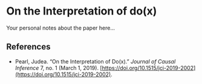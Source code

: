 # On the Interpretation of do(x)

Your personal notes about the paper here...

## References
- Pearl, Judea. “On the Interpretation of Do(x).” _Journal of Causal Inference_ 7, no. 1 (March 1, 2019). [https://doi.org/10.1515/jci-2019-2002](https://doi.org/10.1515/jci-2019-2002).